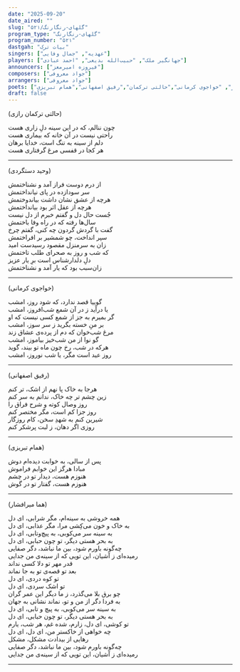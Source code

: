 ```yaml
---
date: "2025-09-20"
date_aired: ""
slug: "گلهای-رنگارنگ/۵۲۱"
program_type: "گلهای-رنگارنگ"
program_number: "۵۲۱"
dastgah: "بیات ترک"
singers: ["عهدیه", "جمال وفایی"]
players: ["جهانگیر ملک", "حبیب‌الله بدیعی", "احمد عبادی"]
announcers: ["فیروزه امیرمعز"]
composers: ["جواد معروفی"]
arrangers: ["جواد معروفی"]
poets: ["وحید دستگردی", "هما میرافشار", "خواجوی کرمانی","حالتی ترکمان","رفیق اصفهانی","همام تبریزی"]
draft: false
---
```


(حالتی ترکمان رازی)

چون ننالم، که در این سینه دلِ زاری هست  
راحتی نیست در آن خانه که بیماری هست  
دلم از سینه به تنگ است، خدایا برهان  
هر کجا در قفسی مرغ گرفتاری هست

---

(وحید دستگردی)

از درم دوست فراز آمد و نشناختمش  
سر سودازده در پای نیانداختمش  
هرچه از عشق نشان داشت بیاندوختمش  
هرچه از عقل اثر بود بیانداختمش  
جُست حال دل و گفتم خبرم از دل نیست  
سال‌ها رفته که در راه وفا باختمش  
گفت با گردش گردون چه کنی، گفتم چرخ  
سپر انداخت، چو شمشیر بر افراختمش  
زان به سرمنزل مقصود رسیدست امید  
که شب و روز به صحرای طلب تاختمش  
دلِ دلدارشناس است برِ یار عزیز  
زان‌سبب بود که یار آمد و نشناختمش

---

(خواجوی کرمانی)

گوییا قصد ندارد، که شود روز، امشب  
یا درآید ز در آن شمع شب‌افروز، امشب  
گر بمیرم به جز از شمع کسی نیست که او  
بر منِ خسته بگرید ز سر سوز، امشب  
مرغ شب‌خوان که دم از پرده‌ی عشاق زند  
گو نوا از من شب‌خیز بیاموز، امشب  
هرکه در شب، رخ چون ماه تو بیند، گوید  
روز عید است مگر، یا شب نوروز، امشب

---

(رفیق اصفهانی)

هرجا به خاک پا نهم از اشک، تر کنم  
زین چشم تر چه خاک، ندانم به سر کنم  
روز وصال کوته و شرح فراق را  
روز جزا کم است، مگر مختصر کنم  
شیرین کنم به شهدِ سخن، کام روزگار  
روزی اگر دهان، ز لبت پرشکر کنم

---

(همام تبریزی)

پس از سالی، به خوابت دیده‌ام دوش  
مبادا هرگز این خوابم فراموش  
هنوزم هست، دیدار تو در چشم  
هنوزم هست، گفتار تو در گوش

---

(هما میرافشار)

همه خروشی به سینه‌ام، مگر شرابی، ای دل  
به خاک و خون می‌کِشی مرا، مگر عذابی، ای دل  
به سینه سر می‌کوبی، به پیچ‌وتابی، ای دل  
به بحر هستی دیگر، تو چون حبابی، ای دل  
چه‌گونه باورم شود، بین ما نباشد، دگر صفایی  
رمیده‌ای ز آشیان، این تویی که از سینه‌ی من جدایی  
قدر مهر تو دلا کسی نداند  
بعد تو قصه‌ی تو به جا نماند  
تو کوه دردی، ای دل  
تو اشک سردی، ای دل  
چو برق بلا می‌گذرد، ز ما دیگر این عمر گران  
به فردا دگر ‌از من و تو، نماند نشانی به جهان  
به سینه سر می‌کوبی، به پیچ و تابی، ای دل  
به بحر هستی دیگر، تو چون حبابی، ای دل  
تو کوشی، ای دل، زارم، شده غم، هر شب، یارم  
چه خواهی از خاکستر من، ای دل، ای دل  
رهایی از بیدادت مشکل، مشکل  
چه‌گونه باورم شود، بین ما نباشد، دگر صفایی  
رمیده‌ای ز آشیان، این تویی که از سینه‌ی من جدایی

---